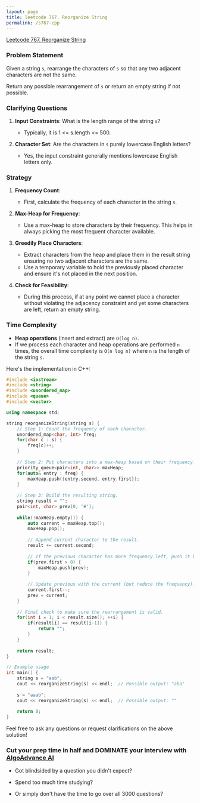 ```yaml
---
layout: page
title: leetcode 767. Reorganize String
permalink: /s767-cpp
---
```

[Leetcode 767. Reorganize String](https://algoadvance.github.io/algoadvance/l767)
### Problem Statement

Given a string `s`, rearrange the characters of `s` so that any two adjacent characters are not the same.

Return any possible rearrangement of `s` or return an empty string if not possible.

### Clarifying Questions

1. **Input Constraints**: What is the length range of the string `s`?
   - Typically, it is 1 <= s.length <= 500.

2. **Character Set**: Are the characters in `s` purely lowercase English letters?
   - Yes, the input constraint generally mentions lowercase English letters only.

### Strategy

1. **Frequency Count**:
   - First, calculate the frequency of each character in the string `s`.
   
2. **Max-Heap for Frequency**:
   - Use a max-heap to store characters by their frequency. This helps in always picking the most frequent character available.
   
3. **Greedily Place Characters**:
   - Extract characters from the heap and place them in the result string ensuring no two adjacent characters are the same.
   - Use a temporary variable to hold the previously placed character and ensure it's not placed in the next position.

4. **Check for Feasibility**:
   - During this process, if at any point we cannot place a character without violating the adjacency constraint and yet some characters are left, return an empty string.

### Time Complexity

- **Heap operations** (insert and extract) are `O(log n)`.
- If we process each character and heap operations are performed `n` times, the overall time complexity is `O(n log n)` where `n` is the length of the string `s`.

Here's the implementation in C++:

```cpp
#include <iostream>
#include <string>
#include <unordered_map>
#include <queue>
#include <vector>

using namespace std;

string reorganizeString(string s) {
    // Step 1: Count the frequency of each character.
    unordered_map<char, int> freq;
    for(char c : s) {
        freq[c]++;
    }
    
    // Step 2: Put characters into a max-heap based on their frequency.
    priority_queue<pair<int, char>> maxHeap;
    for(auto& entry : freq) {
        maxHeap.push({entry.second, entry.first});
    }
    
    // Step 3: Build the resulting string.
    string result = "";
    pair<int, char> prev(0, '#');
    
    while(!maxHeap.empty()) {
        auto current = maxHeap.top();
        maxHeap.pop();
        
        // Append current character to the result.
        result += current.second;
        
        // If the previous character has more frequency left, push it back to the heap.
        if(prev.first > 0) {
            maxHeap.push(prev);
        }
        
        // Update previous with the current (but reduce the frequency).
        current.first--;
        prev = current;
    }
    
    // Final check to make sure the rearrangement is valid.
    for(int i = 1; i < result.size(); ++i) {
        if(result[i] == result[i-1]) {
            return "";
        }
    }
    
    return result;
}

// Example usage
int main() {
    string s = "aab";
    cout << reorganizeString(s) << endl;  // Possible output: "aba"
    
    s = "aaab";
    cout << reorganizeString(s) << endl;  // Possible output: ""
    
    return 0;
}
```

Feel free to ask any questions or request clarifications on the above solution!


### Cut your prep time in half and DOMINATE your interview with [AlgoAdvance AI](https://algoAdvance.com)

- Got blindsided by a question you didn't expect?

- Spend too much time studying?

- Or simply don't have the time to go over all 3000 questions?


